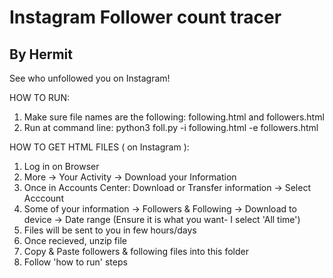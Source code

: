 # Instagram Follower count tracer
## By Hermit

See who unfollowed you on Instagram!

HOW TO RUN:
1. Make sure file names are the following: following.html and followers.html
2. Run at command line:  python3 foll.py -i following.html -e followers.html

HOW TO GET HTML FILES ( on Instagram ):
1. Log in on Browser
2. More -> Your Activity -> Download your Information
3. Once in Accounts Center: Download or Transfer information -> Select Acccount
4. Some of your information -> Followers & Following -> Download to device -> Date range (Ensure it is what you want- I select 'All time')
5. Files will be sent to you in few hours/days
6. Once recieved, unzip file
7. Copy & Paste followers & following files into this folder
8. Follow 'how to run' steps  
